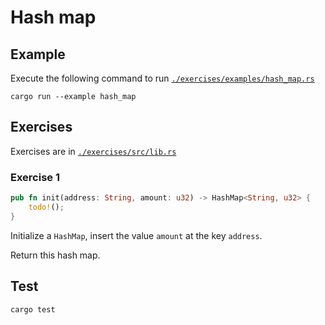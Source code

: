 # Hash map

## Example

Execute the following command to run [`./exercises/examples/hash_map.rs`](./exercises/examples/hash_map.rs)

```shell
cargo run --example hash_map
```

## Exercises

Exercises are in [`./exercises/src/lib.rs`](./exercises/src/lib.rs)

### Exercise 1

```rust
pub fn init(address: String, amount: u32) -> HashMap<String, u32> {
    todo!();
}
```

Initialize a `HashMap`, insert the value `amount` at the key `address`.

Return this hash map.

## Test

```shell
cargo test
```
